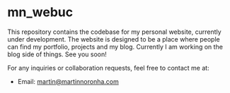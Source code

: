 # mn_webuc
This repository contains the codebase for my personal website, currently under development. The website is designed to be a place where people can find my portfolio, projects and my blog. Currently I am working on the blog side of things. See you soon!

For any inquiries or collaboration requests, feel free to contact me at:
- Email: [martin@martinnoronha.com](mailto:martin@martinnoronha.com)
